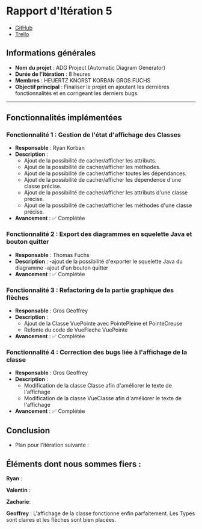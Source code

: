 # Rapport d'Itération 5

- [GitHub](https://github.com/Valentxn7/adg_project)
- [Trello](https://trello.com/b/qoNw8Geq/sae-301-adgproject)
## Informations générales

- **Nom du projet** : ADG Project (Automatic Diagram Generator)
- **Durée de l'itération** : 8 heures
- **Membres** : HEUERTZ KNORST KORBAN GROS FUCHS
- **Objectif principal** : Finaliser le projet en ajoutant les dernières fonctionnalités et en corrigeant les derniers bugs.

---
## Fonctionnalités implémentées

### Fonctionnalité 1 : Gestion de l'état d'affichage des Classes
- **Responsable** : Ryan Korban
- **Description** :
  - Ajout de la possibilité de cacher/afficher les attributs.
  - Ajout de la possibilité de cacher/afficher les méthodes.
  - Ajout de la possibilité de cacher/afficher toutes les dépendances.
  - Ajout de la possibilité de cacher/afficher les dépendence d'une classe précise.
  - Ajout de la possibilité de cacher/afficher les attributs d'une classe précise.
  - Ajout de la possibilité de cacher/afficher les méthodes d'une classe précise.
- **Avancement** : ✅ Complétée


### Fonctionnalité 2 : Export des diagrammes en squelette Java et bouton quitter
- **Responsable** : Thomas Fuchs
- **Description** :
  -ajout de la possibilité d'exporter le squelette Java du diagramme
  -ajout d'un bouton quitter 
- **Avancement** : ✅ Complétée

### Fonctionnalité 3 : Refactoring de la partie graphique des flèches
- **Responsable** : Gros Geoffrey
- **Description** :
  - Ajout de la Classe VuePointe avec PointePleine et PointeCreuse
  - Refonte du code de VueFleche VuePointe
- **Avancement** : ✅ Complétée
### Fonctionnalité 4 : Correction des bugs liée à l'affichage de la classe
- **Responsable** : Gros Geoffrey
- **Description** :
  - Modification de la classe Classe afin d'améliorer le texte de l'affichage
  - Modification de la classe VueClasse afin d'améliorer le texte de l'affichage
- **Avancement** : ✅ Complétée

## Conclusion

- Plan pour l'itération suivante :

  
## Éléments dont nous sommes fiers :

**Ryan** :

**Valentin** :

**Zacharie**:

**Geoffrey** : L'affichage de la classe fonctionne enfin parfaitement. Les Types sont claires et les flèches sont bien placées.
